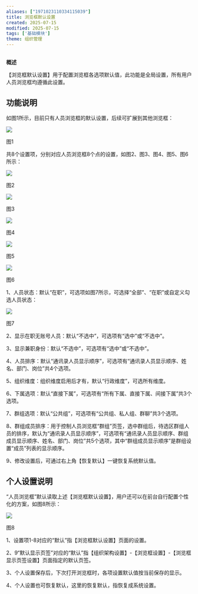 ```yaml
---
aliases: ["1971023110334115039"]
title: 浏览框默认设置
created: 2025-07-15
modified: 2025-07-15
tags: ['基础模块']
theme: 组织管理
---
```


##

**概述**

【浏览框默认设置】用于配置浏览框各选项默认值，此功能是全局设置，所有用户人员浏览框均遵循此设置。

## **功能说明**

如图1所示，目前只有人员浏览框的默认设置，后续可扩展到其他浏览框：

![](889d07433fc26132df8a0d4ed098b716.jpg)

图1

共8个设置项，分别对应人员浏览框8个点的设置，如图2、图3、图4、图5、图6所示：

![](adb728be7cae8d1eae628126596c022f.jpg)

图2

![](bb8beb70a97e31b1cc17c927a33d1cf7.jpg)

图3

![](f4e24e3244aa44e9234662f2668b5a35.jpg)

图4

![](62a4f9795b0867e3614a78e1dd21f503.jpg)

图5

![](f8310f1309645a115aed06f5658f380b.jpg)

图6

1、人员状态：默认“在职”，可选项如图7所示，可选择“全部”、“在职”或自定义勾选人员状态：

![](856c09b9391d551704c104e410cd12fa.jpg)

图7

2、显示在职无账号人员：默认“不选中”，可选项有“选中”或“不选中”。

3、显示兼职身份：默认“不选中”，可选项有“选中”或“不选中”。

4、人员排序：默认“通讯录人员显示顺序”，可选项有“通讯录人员显示顺序、姓名、部门、岗位”共4个选项。

5、组织维度：组织维度启用后才有，默认“行政维度”，可选所有维度。

6、下属选项：默认“直接下属”，可选项有“所有下属、直接下属、间接下属”共3个选项。

7、群组选项：默认“公共组”，可选项有“公共组、私人组、群聊”共3个选项。

8、群组成员排序：用于控制人员浏览框“群组”页签，选中群组后，待选区群组人员的排序，默认为“通讯录人员显示顺序”，可选项有“通讯录人员显示顺序、群组成员显示顺序、姓名、部门、岗位”共5个选项，其中“群组成员显示顺序”是群组设置“成员”列表的显示顺序。

9、修改设置后，可通过右上角【恢复默认】一键恢复系统默认值。

## **个人设置说明**

“人员浏览框”默认读取上述【浏览框默认设置】，用户还可以在前台自行配置个性化的方案，如图8所示：

![](4c120c0f9cb7c1fa6d578d9a19a8fe80.jpg)

图8

1、设置项1-8对应的“默认”指【浏览框默认设置】页面的设置。

2、9“默认显示页签”对应的“默认”指【组织架构设置】-【浏览框设置】-【浏览框显示页签设置】页面指定的默认页签。

3、个人设置保存后，下次打开浏览框时，各项设置默认值按当前保存的显示。

4、个人设置也可恢复默认，这里的恢复默认，指恢复成系统设置。
